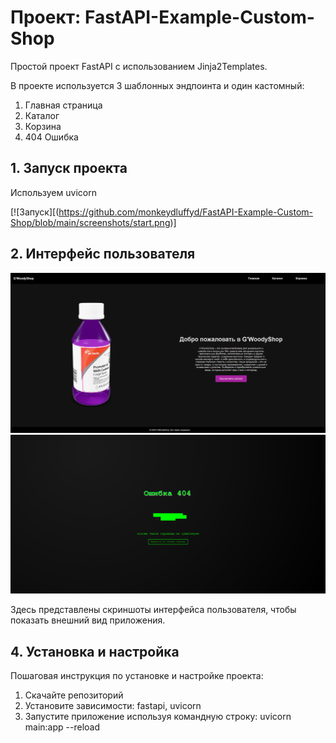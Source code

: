 # Проект: FastAPI-Example-Custom-Shop

Простой проект FastAPI с использованием Jinja2Templates.

В проекте используется 3 шаблонных эндпоинта и один кастомный:
1. Главная страница
2. Каталог
3. Корзина
4. 404 Ошибка

## 1. Запуск проекта

Используем uvicorn

[![Запуск][(https://github.com/monkeydluffyd/FastAPI-Example-Custom-Shop/blob/main/screenshots/start.png)]

## 2. Интерфейс пользователя

![Интерфейс пользователя](https://github.com/monkeydluffyd/FastAPI-Example-Custom-Shop/blob/main/screenshots/mainPage.png)
![Интерфейс пользователя](https://github.com/monkeydluffyd/FastAPI-Example-Custom-Shop/blob/main/screenshots/endpoint404.png)

Здесь представлены скриншоты интерфейса пользователя, чтобы показать внешний вид приложения.

## 4. Установка и настройка

Пошаговая инструкция по установке и настройке проекта:
1. Скачайте репозиторий
2. Установите зависимости: fastapi, uvicorn
3. Запустите приложение используя командную строку: uvicorn main:app --reload
